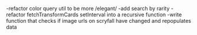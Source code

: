 <!-- -fix card layout edge cases (transform, double-faced token);
  -make update/populate services fetch transform cards
  -add transform cards prints to db
  -populate transform cards on get request -->
-refactor color query util to be more /elegant/
-add search by rarity
-refactor fetchTransformCards setInterval into a recursive function
-write function that checks if image urls on scryfall have changed and repopulates data
